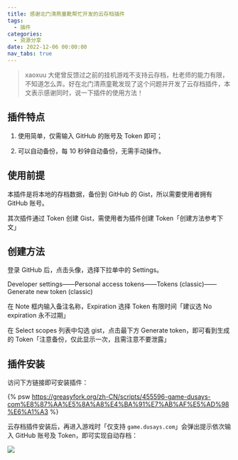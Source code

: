 ```yaml
---
title: 感谢北门清燕童靴帮忙开发的云存档插件
tags:
  - 插件
categories:
  - 资源分享
date: 2022-12-06 00:00:00
nav_tabs: true
---
```


> xaoxuu 大佬曾反馈过之前的挂机游戏不支持云存档，杜老师的能力有限，不知道怎么弄。好在北门清燕童靴发现了这个问题并开发了云存档插件，本文表示感谢同时，说一下插件的使用方法！

<!-- more -->

## 插件特点

1. 使用简单，仅需输入 GitHub 的账号及 Token 即可；

2. 可以自动备份，每 10 秒钟自动备份，无需手动操作。

## 使用前提

本插件是将本地的存档数据，备份到 GitHub 的 Gist，所以需要使用者拥有 GitHub 账号。

其次插件通过 Token 创建 Gist，需使用者为插件创建 Token「创建方法参考下文」

## 创建方法

登录 GitHub 后，点击头像，选择下拉单中的 Settings。

Developer settings——Personal access tokens——Tokens (classic)——Generate new token (classic)

在 Note 框内输入备注名称，Expiration 选择 Token 有限时间「建议选 No expiration 永不过期」

在 Select scopes 列表中勾选 gist，点击最下方 Generate token，即可看到生成的 Token「注意备份，仅此显示一次，且需注意不要泄露」

## 插件安装

访问下方链接即可安装插件：

{% psw https://greasyfork.org/zh-CN/scripts/455596-game-dusays-com%E8%87%AA%E5%8A%A8%E4%BA%91%E7%AB%AF%E5%AD%98%E6%A1%A3 %}

云存档插件安装后，再进入游戏时「仅支持 `game.dusays.com`」会弹出提示依次输入 GitHub 账号及 Token，即可实现自动存档：

![](https://cdn.dusays.com/2022/12/532-1.gif)